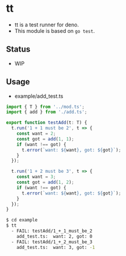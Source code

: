 # tt

- tt is a test runner for deno.
- This module is based on `go test`.

## Status

- WIP

## Usage

- example/add_test.ts

```ts
import { T } from '../mod.ts';
import { add } from './add.ts';

export function testAdd(t: T) {
  t.run('1 + 1 must be 2', t => {
    const want = 2;
    const got = add(1, 1);
    if (want !== got) {
      t.error(`want: ${want}, got: ${got}`);
    }
  });

  t.run('1 + 2 must be 3', t => {
    const want = 3;
    const got = add(1, 2);
    if (want !== got) {
      t.error(`want: ${want}, got: ${got}`);
    }
  });
}
```

```sh
$ cd example
$ tt
  - FAIL: testAdd/1_+_1_must_be_2
    add_test.ts:  want: 2, got: 0
  - FAIL: testAdd/1_+_2_must_be_3
    add_test.ts:  want: 3, got: -1
```
